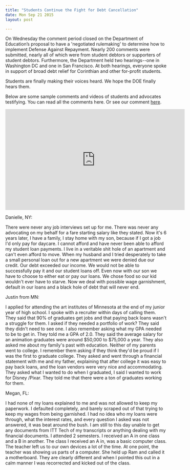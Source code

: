 ```yaml
---
title: "Students Continue the Fight for Debt Cancellation"
date: Mon Sep 21 2015
layout: post

---
```


On Wednesday the comment period closed on the Department of Education’s proposal to have a 'negotiated rulemaking' to determine how to implement Defense Against Repayment. Nearly 200 comments were submitted, nearly all of which were from student debtors or supporters of student debtors. Furthermore, the Department held two hearings--one in Washington DC and one in San Francisco. At both hearings, everyone spoke in support of broad debt relief for Corinthian and other for-profit students.

Students are finally making their voices heard. We hope the DOE finally hears them.

Below are some sample comments and videos of students and advocates testifying. You can read all the comments here. Or see our comment [here](http://blog.debtcollective.org/the-debt-collectives-comment-to-the-department-of-education-about-negotiated-rulemaking/).

<iframe width="560" height="315" src="https://www.youtube.com/embed/nMF5qijO6bI?list=PLuq-PqY9ytK-ELh_VoC771VksZ8wbIVzX" frameborder="0" allowfullscreen></iframe>



Danielle, NY:

There were never any job interviews set up for me. There was never any advocating on my behalf for a fare starting salary like they stated. Now it's 6 years later, I have a family, I stay home with my son, because if I got a job I'd only pay for daycare. I cannot afford and have never been able to afford my student loan payments. I live in a veritable shit hole of an apartment and can't even afford to move. When my husband and I tried desperately to take a small personal loan out for a new apartment we were denied due our credit. Our debt exceeded our income. We would not be able to successfully pay it and our student loans off. Even now with our son we have to choose to either eat or pay our loans. We chose food so our kid wouldn't ever have to starve. Now we deal with possible wage garnishment, default in our loans and a black hole of debt that will never end.



Justin from MN:

I applied for attending the art institutes of Minnesota at the end of my junior year of high school. I spoke with a recruiter within days of calling them. They said that 90% of graduates get jobs and that paying back loans wasn't a struggle for them. I asked if they needed a portfolio of work? They said they didn't need to see one. I also remember asking what my GPA needed to be to get in. They told me a GPA of 2.0. They said the average salary for an animation graduates were around $50,000 to $75,000 a year. They also asked me about my family's past with education. Neither of my parents went to college. I remember them asking if they think they'd be proud if I was the first to graduate college. They asked and went through a financial statement with me and my father, explaining that after college it was easy to pay back loans, and the loan vendors were very nice and accommodating. They asked what I wanted to do when I graduated, I said I wanted to work for Disney /Pixar. They told me that there were a ton of graduates working for them.



Megan, FL:

I had none of my loans explained to me and was not allowed to keep my paperwork. I defaulted completely, and barely scraped out of that trying to keep my wages from being garnished. I had no idea who my loans were through, what the interest rates, and every question I asked was not answered, it was beat around the bush. I am still to this day unable to get any documents from ITT Tech of my transcripts or anything dealing with my financial documents. I attended 2 semesters. I received an A in one class and a B in another. The class I received an A in, was a basic computer class. The teacher left us to our own devices a lot of the time. At one point, the teacher was showing us parts of a computer. She held up Ram and called it a motherboard. They are clearly different and when I pointed this out in a calm manner I was recorrected and kicked out of the class.

